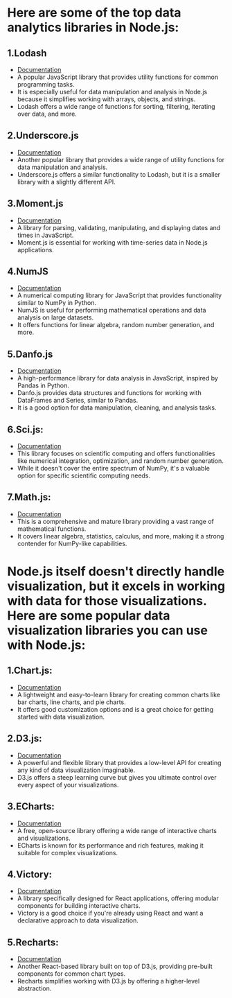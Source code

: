 # Here are some of the top data analytics libraries in Node.js:

## 1.Lodash

* [Documentation](https://lodash.com/)
* A popular JavaScript library that provides utility functions for common programming tasks.
* It is especially useful for data manipulation and analysis in Node.js because it simplifies working with arrays, objects, and strings.
* Lodash offers a wide range of functions for sorting, filtering, iterating over data, and more.

## 2.Underscore.js

* [Documentation](https://underscorejs.org/)
* Another popular library that provides a wide range of utility functions for data manipulation and analysis.
* Underscore.js offers a similar functionality to Lodash, but it is a smaller library with a slightly different API.

## 3.Moment.js

* [Documentation](https://momentjs.com/)
* A library for parsing, validating, manipulating, and displaying dates and times in JavaScript.
* Moment.js is essential for working with time-series data in Node.js applications.

## 4.NumJS

* [Documentation](https://www.npmjs.com/package/numjs)
* A numerical computing library for JavaScript that provides functionality similar to NumPy in Python.
* NumJS is useful for performing mathematical operations and data analysis on large datasets.
* It offers functions for linear algebra, random number generation, and more.

## 5.Danfo.js

* [Documentation](https://danfo.jsdata.org/)
* A high-performance library for data analysis in JavaScript, inspired by Pandas in Python.
* Danfo.js provides data structures and functions for working with DataFrames and Series, similar to Pandas.
* It is a good option for data manipulation, cleaning, and analysis tasks.

## 6.Sci.js:

* [Documentation](https://scijs.net/packages/)
* This library focuses on scientific computing and offers functionalities like numerical integration, optimization, and random number generation.
* While it doesn't cover the entire spectrum of NumPy, it's a valuable option for specific scientific computing needs.

## 7.Math.js:

* [Documentation](https://mathjs.org/)
* This is a comprehensive and mature library providing a vast range of mathematical functions.
* It covers linear algebra, statistics, calculus, and more, making it a strong contender for NumPy-like capabilities.


# Node.js itself doesn't directly handle visualization, but it excels in working with data for those visualizations. Here are some popular data visualization libraries you can use with Node.js:

## 1.Chart.js:

* [Documentation](https://www.chartjs.org/docs/latest/)
* A lightweight and easy-to-learn library for creating common charts like bar charts, line charts, and pie charts.
* It offers good customization options and is a great choice for getting started with data visualization.

## 2.D3.js:

* [Documentation](https://d3js.org/)
* A powerful and flexible library that provides a low-level API for creating any kind of data visualization imaginable.
* D3.js offers a steep learning curve but gives you ultimate control over every aspect of your visualizations.

## 3.ECharts:

* [Documentation](https://www.npmjs.com/package/echarts)
* A free, open-source library offering a wide range of interactive charts and visualizations.
* ECharts is known for its performance and rich features, making it suitable for complex visualizations.

## 4.Victory:

* [Documentation](https://www.npmjs.com/package/victory-chart)
* A library specifically designed for React applications, offering modular components for building interactive charts.
* Victory is a good choice if you're already using React and want a declarative approach to data visualization.

## 5.Recharts:

* [Documentation](https://recharts.org/en-US/)
* Another React-based library built on top of D3.js, providing pre-built components for common chart types.
* Recharts simplifies working with D3.js by offering a higher-level abstraction.